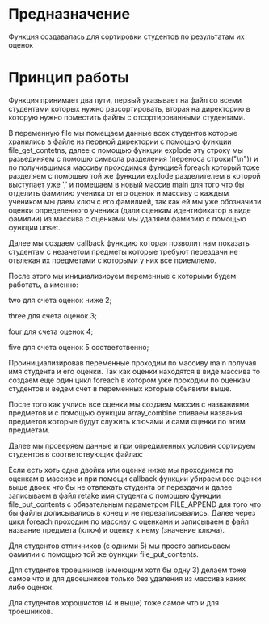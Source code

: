 Предназначение
==============
Функция создавалась для сортировки студентов по результатам их оценок

Принцип работы
==============
<p>Функция принимает два пути, первый указывает на файл со всеми студентами которых нужно разсортировать, вторая на директорию в которую нужно поместить файлы с отсортированными студентами.</p>
<p>В переменную file мы помещаем данные всех студентов которые хранились в файле из первной директории с помощью функции file_get_contetns, далее с помощью функции explode эту строку мы разьединяем с помощю символа разделения (переноса строки("\n")) и по получившимся массиву проходимся функцией foreach который тоже разделяем с помощью той же функции explode разделителем в которой выступает уже ',' и помещаем в новый массив main для того что бы отделить фамилию ученика от его оценок и массиву с каждым учеником мы даем ключ с его фамилией, так как ей мы уже обозначили оценки определенного ученика (дали оценкам идентификатор в виде фамилии) из массива с оценками мы удаляем фамилию с помощью функции unset.</p>
<p>Далее мы создаем callback функцию которая позволит нам показать студентам с незачетом предметы которые требуют перездачи не отвлекая их предметами с которыми у них все приемлемо.</p>
<p>После этого мы инициализируем переменные с которыми будем работать, а именно:</p>
<p>two для счета оценок ниже 2;</p>
<p>three для счета оценок 3;</p>
<p>four для счета оценок 4;</p>
<p>five для счета оценок 5 соответственно;</p>
<p>Проинициализировав переменные проходим по массиву main получая имя студента и его оценки. Так как оценки находятся в виде массива то создаем еще один цикл foreach в котором уже проходим по оценкам студентов и ведем счет в переменных которые обьявили выше.</p>
<p>После того как учлись все оценки мы создаем массив с названиями предметов и с помощью функции array_combine сливаем названия предметов которые будут служить ключами и сами оценки по этим предметам.</p>
<p>Далее мы проверяем данные и при опредиленных условия сортируем студентов в соответствующих файлах:</p>
<p>Если есть хоть одна двойка или оценка ниже мы проходимся по оценкам в массиве и при помощи callback функции убираем все оценки выше двоек что бы не отвлекать студента от перездачи и далее записываем в файл retake имя студента с помощью функции file_put_contents с обязательным параметром FILE_APPEND для того что бы файлы дописывались в конец и не перезаписывались. Далее через цикл foreach проходим по массиву с оценками и записываем в файл название предмета (ключ) и оценку к нему (значение ключа).</p>
<p>Для студентов отличников (с одними 5) мы просто записываем фамилии с помощью той же функции file_put_contents.</p>
<p>Для студентов троешников (имеющим хотя бы одну 3) делаем тоже самое что и для двоешников только без удаления из массива каких либо оценок.</p>
<p>Для студентов хорошистов (4 и выше) тоже самое что и для троешников.</p>
